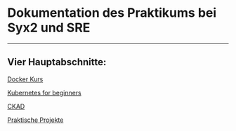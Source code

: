 # Dokumentation des Praktikums bei Syx2 und SRE
****

## Vier Hauptabschnitte:

[Docker Kurs](docker%20kurs%20Info.md)

[Kubernetes for beginners](k8s%20for%20beginners%20Info.md)

[CKAD](ckad%20info.md)

[Praktische Projekte](Praktische%20Projekte.md)